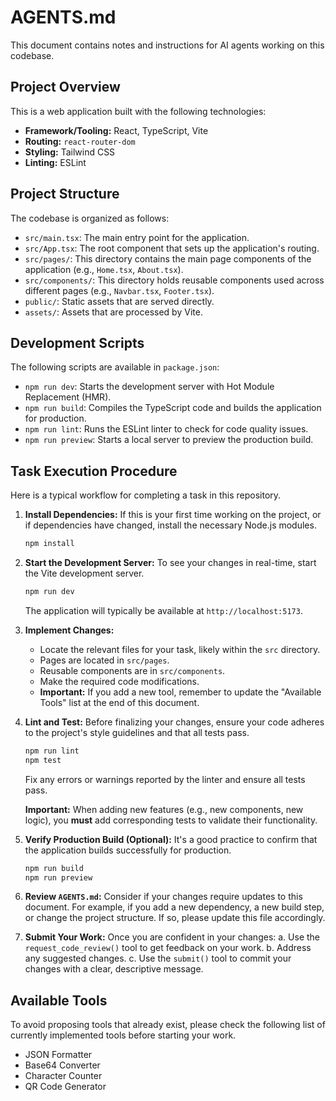# AGENTS.md

This document contains notes and instructions for AI agents working on this codebase.

## Project Overview

This is a web application built with the following technologies:

*   **Framework/Tooling:** React, TypeScript, Vite
*   **Routing:** `react-router-dom`
*   **Styling:** Tailwind CSS
*   **Linting:** ESLint

## Project Structure

The codebase is organized as follows:

*   `src/main.tsx`: The main entry point for the application.
*   `src/App.tsx`: The root component that sets up the application's routing.
*   `src/pages/`: This directory contains the main page components of the application (e.g., `Home.tsx`, `About.tsx`).
*   `src/components/`: This directory holds reusable components used across different pages (e.g., `Navbar.tsx`, `Footer.tsx`).
*   `public/`: Static assets that are served directly.
*   `assets/`: Assets that are processed by Vite.

## Development Scripts

The following scripts are available in `package.json`:

*   `npm run dev`: Starts the development server with Hot Module Replacement (HMR).
*   `npm run build`: Compiles the TypeScript code and builds the application for production.
*   `npm run lint`: Runs the ESLint linter to check for code quality issues.
*   `npm run preview`: Starts a local server to preview the production build.

## Task Execution Procedure

Here is a typical workflow for completing a task in this repository.

1.  **Install Dependencies:**
    If this is your first time working on the project, or if dependencies have changed, install the necessary Node.js modules.
    ```bash
    npm install
    ```

2.  **Start the Development Server:**
    To see your changes in real-time, start the Vite development server.
    ```bash
    npm run dev
    ```
    The application will typically be available at `http://localhost:5173`.

3.  **Implement Changes:**
    *   Locate the relevant files for your task, likely within the `src` directory.
    *   Pages are located in `src/pages`.
    *   Reusable components are in `src/components`.
    *   Make the required code modifications.
    *   **Important:** If you add a new tool, remember to update the "Available Tools" list at the end of this document.

4.  **Lint and Test:**
    Before finalizing your changes, ensure your code adheres to the project's style guidelines and that all tests pass.
    ```bash
    npm run lint
    npm test
    ```
    Fix any errors or warnings reported by the linter and ensure all tests pass.

    **Important:** When adding new features (e.g., new components, new logic), you **must** add corresponding tests to validate their functionality.

5.  **Verify Production Build (Optional):**
    It's a good practice to confirm that the application builds successfully for production.
    ```bash
    npm run build
    npm run preview
    ```

6.  **Review `AGENTS.md`:**
    Consider if your changes require updates to this document. For example, if you add a new dependency, a new build step, or change the project structure. If so, please update this file accordingly.

7.  **Submit Your Work:**
    Once you are confident in your changes:
    a. Use the `request_code_review()` tool to get feedback on your work.
    b. Address any suggested changes.
    c. Use the `submit()` tool to commit your changes with a clear, descriptive message.

## Available Tools

To avoid proposing tools that already exist, please check the following list of currently implemented tools before starting your work.

*   JSON Formatter
*   Base64 Converter
*   Character Counter
*   QR Code Generator

